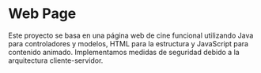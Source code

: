 # Web Page

Este proyecto se basa en una página web de cine funcional utilizando Java para controladores y modelos, HTML para la estructura y JavaScript para contenido animado. Implementamos medidas de seguridad debido a la arquitectura cliente-servidor. 
